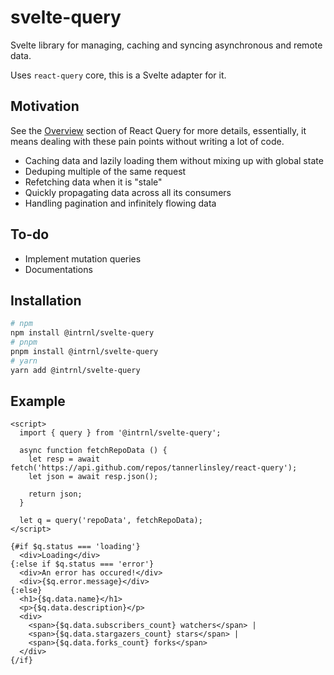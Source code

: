 # svelte-query

Svelte library for managing, caching and syncing asynchronous and remote data.

Uses `react-query` core, this is a Svelte adapter for it.

## Motivation

See the [Overview](https://react-query.tanstack.com/docs/overview) section of
React Query for more details, essentially, it means dealing with these pain
points without writing a lot of code.

- Caching data and lazily loading them without mixing up with global state
- Deduping multiple of the same request
- Refetching data when it is "stale"
- Quickly propagating data across all its consumers
- Handling pagination and infinitely flowing data

## To-do

- Implement mutation queries
- Documentations

## Installation

```sh
# npm
npm install @intrnl/svelte-query
# pnpm
pnpm install @intrnl/svelte-query
# yarn
yarn add @intrnl/svelte-query
```

## Example

```svelte
<script>
  import { query } from '@intrnl/svelte-query';

  async function fetchRepoData () {
    let resp = await fetch('https://api.github.com/repos/tannerlinsley/react-query');
    let json = await resp.json();

    return json;
  }

  let q = query('repoData', fetchRepoData);
</script>

{#if $q.status === 'loading'}
  <div>Loading</div>
{:else if $q.status === 'error'}
  <div>An error has occured!</div>
  <div>{$q.error.message}</div>
{:else}
  <h1>{$q.data.name}</h1>
  <p>{$q.data.description}</p>
  <div>
    <span>{$q.data.subscribers_count} watchers</span> |
    <span>{$q.data.stargazers_count} stars</span> |
    <span>{$q.data.forks_count} forks</span>
  </div>
{/if}
```
